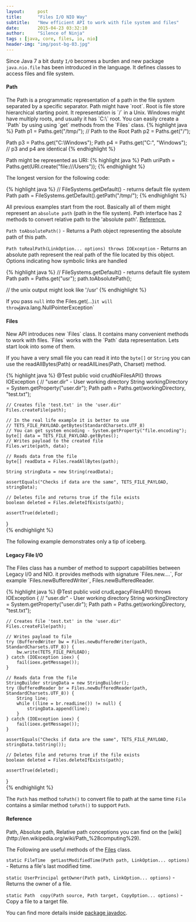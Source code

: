 ```yaml
---
layout:     post
title:      "Files I/O NIO Way"
subtitle:   "New efficient API to work with file system and files"
date:       2015-04-23 03:32:10
author:     "Silence of Ninja"
tags : [java, core, files, io, nio]
header-img: "img/post-bg-03.jpg"
---
```


Since Java 7 a bit dusty `I/O` becomes a burden and new package `java.nio.file` has been introduced in the language. 
It defines classes to access files and file system. 

<h4 class="section-heading">Path</h4>
The Path is a programmatic representation of a path in the file system separated by a specific separator. 
Path might have `root`. Root is file store hierarchical starting point. It representation is `/` in a Unix. 
Windows might have multiply roots, and usually it has `C:\` root.
You can easily create a `Path` by using using `get` methods from the `Files` class. 
{% highlight java %}
 Path p1 = Paths.get("/tmp/");
 // Path to the Root
 Path p2 = Paths.get("/");

 Path p3 = Paths.get("C:\\Windows");
 Path p4 = Paths.get("C:", "Windows");
 // p3 and p4 are identical
{% endhighlight %}

Path might be represented as URI: 
{% highlight java %}
Path uriPath = Paths.get(URI.create("file:///Users"));
{% endhighlight %}

The longest version for the following code:

{% highlight java %}
// FileSystems.getDefault() - returns default file system
Path path = FileSystems.getDefault().getPath("/tmp/");
{% endhighlight %}

All previous examples start from the root. Basically all of them might represent an `absolute path` (path in the file system).
Path interface has 2 methods to convert relative path to the 'absolute path'. <a href="#reference">Reference.<a/>

 `Path toAbsolutePath()` - Returns a Path object representing the absolute path of this path.
 
 `Path toRealPath(LinkOption... options) throws IOException` - 
 Returns an absolute path represent the real path of the file located by this object. 
 Options indicating how symbolic links are handled

{% highlight java %}
// FileSystems.getDefault() - returns default file system
Path path = Paths.get("usr");
path.toAbsolutePath();
  
// the unix output might look like '/usr'
{% endhighlight %}

If you pass `null` into the Files.get(...)` it will throw `java.lang.NullPointerException`

<h4 class="section-heading">Files</h4>
New API introduces new `Files` class. It contains many convenient methods to work with files. `Files`
 works with the `Path` data representation. Lets start look into some of them.

If you have a very small file you can read it into the `byte[]` or `String` you can use the 
readAllBytes(Path) or readAllLines(Path, Charset) method.

{% highlight java %}
@Test
public void crudNioFilesAPI() throws IOException {
    // "user.dir" - User working directory
    String workingDirectory = System.getProperty("user.dir");
    Path path = Paths.get(workingDirectory, "test.txt");

    // Creates file 'test.txt' in the 'user.dir'
    Files.createFile(path);

    // In the real life example it is better to use
    // TETS_FILE_PAYLOAD.getBytes(StandardCharsets.UTF_8)
    // You can get system encoding - System.getProperty("file.encoding");
    byte[] data = TETS_FILE_PAYLOAD.getBytes();
    // Writes payload to the created file
    Files.write(path, data);

    // Reads data from the file
    byte[] readData = Files.readAllBytes(path);

    String stringData = new String(readData);

    assertEquals("Checks if data are the same", TETS_FILE_PAYLOAD, stringData);

    // Deletes file and returns true if the file exists
    boolean deleted = Files.deleteIfExists(path);

    assertTrue(deleted);
}   
{% endhighlight %}

The following example demonstrates only a tip of iceberg. 

<h4 class="section-heading">Legacy File I/O</h4>
The Files class has a number of method to support capabilities between Legacy I/0 and NIO.
it provides methods with signature `Files.new....`, For example `Files.newBufferedWriter`, Files.newBufferedReader.

{% highlight java %}
@Test
public void crudLegacyFilesAPI() throws IOException {
    // "user.dir" - User working directory
    String workingDirectory = System.getProperty("user.dir");
    Path path = Paths.get(workingDirectory, "test.txt");

    // Creates file 'test.txt' in the 'user.dir'
    Files.createFile(path);

    // Writes payload to file
    try (BufferedWriter bw = Files.newBufferedWriter(path, StandardCharsets.UTF_8)) {
        bw.write(TETS_FILE_PAYLOAD);
    } catch (IOException ioex) {
        fail(ioex.getMessage());
    }

    // Reads data from the file
    StringBuilder stringData = new StringBuilder();
    try (BufferedReader br = Files.newBufferedReader(path, StandardCharsets.UTF_8)) {
        String line;
        while ((line = br.readLine()) != null) {
            stringData.append(line);
        }
    } catch (IOException ioex) {
        fail(ioex.getMessage());
    }

    assertEquals("Checks if data are the same", TETS_FILE_PAYLOAD, stringData.toString());

    // Deletes file and returns true if the file exists
    boolean deleted = Files.deleteIfExists(path);

    assertTrue(deleted);
}    
{% endhighlight %}

The `Path` has method `toPath()` to convert file to path at the same time `File` 
contains a similar method `toPath()` to support `Path`. 

<h4 class="section-heading" id="reference">Reference</h4>
Path, Absolute path, Relative path conceptions you can find on the [wiki](http://en.wikipedia.org/wiki/Path_%28computing%29).

The Following are useful methods of the [Files](http://docs.oracle.com/javase/8/docs/api/java/nio/file/Files.html) class.

  `static FileTime	getLastModifiedTime(Path path, LinkOption... options)` - Returns a file's last modified time.
  
  `static UserPrincipal	getOwner(Path path, LinkOption... options)` - Returns the owner of a file.

  `static Path	copy(Path source, Path target, CopyOption... options)` - Copy a file to a target file. 

You can find more details inside [package javadoc](http://docs.oracle.com/javase/8/docs/api/java/nio/file/package-summary.html).
